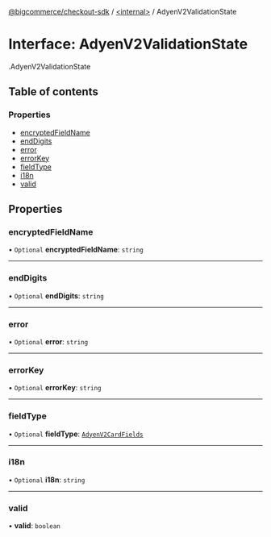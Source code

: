 [@bigcommerce/checkout-sdk](../README.md) / [<internal\>](../modules/internal_.md) / AdyenV2ValidationState

# Interface: AdyenV2ValidationState

[<internal>](../modules/internal_.md).AdyenV2ValidationState

## Table of contents

### Properties

- [encryptedFieldName](internal_.AdyenV2ValidationState.md#encryptedfieldname)
- [endDigits](internal_.AdyenV2ValidationState.md#enddigits)
- [error](internal_.AdyenV2ValidationState.md#error)
- [errorKey](internal_.AdyenV2ValidationState.md#errorkey)
- [fieldType](internal_.AdyenV2ValidationState.md#fieldtype)
- [i18n](internal_.AdyenV2ValidationState.md#i18n)
- [valid](internal_.AdyenV2ValidationState.md#valid)

## Properties

### encryptedFieldName

• `Optional` **encryptedFieldName**: `string`

___

### endDigits

• `Optional` **endDigits**: `string`

___

### error

• `Optional` **error**: `string`

___

### errorKey

• `Optional` **errorKey**: `string`

___

### fieldType

• `Optional` **fieldType**: [`AdyenV2CardFields`](../enums/internal_.AdyenV2CardFields.md)

___

### i18n

• `Optional` **i18n**: `string`

___

### valid

• **valid**: `boolean`
